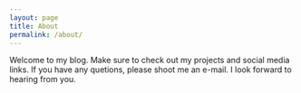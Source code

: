 ```yaml
---
layout: page
title: About
permalink: /about/
---
```


Welcome to my blog. Make sure to check out my projects and social media links. If you have any quetions, please shoot me an e-mail. I look forward to hearing from you.